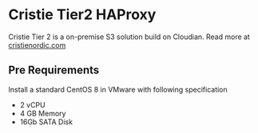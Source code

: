 # Cristie Tier2 HAProxy
Cristie Tier 2 is a on-premise S3 solution build on Cloudian.
Read more at [cristienordic.com](https://content.cristienordic.com/cloudbrik_t2)

## Pre Requirements
Install a standard CentOS 8 in VMware with following specification
* 2 vCPU
* 4 GB Memory
* 16Gb SATA Disk
